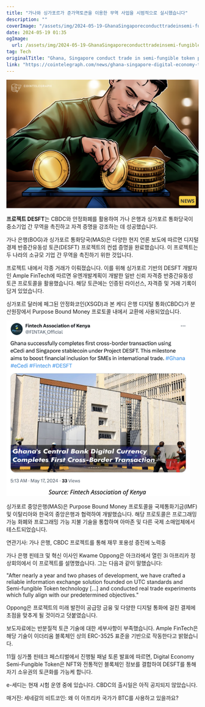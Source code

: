 ```yaml
---
title: "가나와 싱가포르가 준가역토큰을 이용한 무역 사업을 시범적으로 실시했습니다"
description: ""
coverImage: "/assets/img/2024-05-19-GhanaSingaporeconducttradeinsemi-fungibletokenpilotproject_thumbnail.png"
date: 2024-05-19 01:35
ogImage: 
  url: /assets/img/2024-05-19-GhanaSingaporeconducttradeinsemi-fungibletokenpilotproject_thumbnail.png
tag: Tech
originalTitle: "Ghana, Singapore conduct trade in semi-fungible token pilot project"
link: "https://cointelegraph.com/news/ghana-singapore-digital-economy-token-msme-trade"
---
```



![프로젝트 DESFT](/assets/img/2024-05-19-GhanaSingaporeconducttradeinsemi-fungibletokenpilotproject_thumbnail.png)

**프로젝트 DESFT**는 CBDC와 안정화폐를 활용하여 가나 은행과 싱가포르 통화당국이 중소기업 간 무역을 촉진하고 자격 증명을 강조하는 데 성공했습니다.

가나 은행(BOG)과 싱가포르 통화당국(MAS)은 다양한 현지 언론 보도에 따르면 디지털 경제 반중간유동성 토큰(DESFT) 프로젝트의 컨셉 증명을 완료했습니다. 이 프로젝트는 두 나라의 소규모 기업 간 무역을 촉진하기 위한 것입니다.

프로젝트 내에서 각종 거래가 이뤄졌습니다. 이를 위해 싱가포르 기반의 DESFT 개발자인 Ample FinTech에 따르면 유엔개발계획이 개발한 일반 신뢰 자격증 반중간유동성 토큰 프로토콜을 활용했습니다. 해당 토큰에는 인증된 라이선스, 자격증 및 거래 기록이 담겨 있었습니다.

<div class="content-ad"></div>

싱가포르 달러에 페그된 안정화코인(XSGD)과 본 케디 은행 디지털 통화(CBDC)가 분산원장에서 Purpose Bound Money 프로토콜 내에서 교환에 사용되었습니다.

![이미지](/assets/img/2024-05-19-GhanaSingaporeconducttradeinsemi-fungibletokenpilotproject_0.png)

싱가포르 중앙은행(MAS)은 Purpose Bound Money 프로토콜을 국제통화기금(IMF) 및 이탈리아와 한국의 중앙은행과 협력하여 개발했습니다. 해당 프로토콜은 프로그래밍 가능 화폐와 프로그래밍 가능 지불 기술을 통합하며 아마존 및 다른 국제 소매업체에서 테스트되었습니다.

연관기사: 가나 은행, CBDC 프로젝트를 통해 재무 포용성 증진에 노력중

<div class="content-ad"></div>

가나 은행 핀테크 및 혁신 이사인 Kwame Oppong은 아크라에서 열린 3i 아프리카 정상회의에서 이 프로젝트를 설명했습니다. 그는 다음과 같이 말했습니다:

"After nearly a year and two phases of development, we have crafted a reliable information exchange solution founded on UTC standards and Semi-fungible Token technology […] and conducted real trade experiments which fully align with our predetermined objectives."

Oppong은 프로젝트의 미래 발전이 공급망 금융 및 다양한 디지털 통화에 걸친 결제에 초점을 맞추게 될 것이라고 덧붙였습니다.

보도자료에는 반분질적 토큰 기술에 대한 세부사항이 부족했습니다. Ample FinTech은 해당 기술이 이더리움 블록체인 상의 ERC-3525 표준을 기반으로 작동한다고 밝혔습니다.

<div class="content-ad"></div>

11월 싱가폴 핀테크 페스티벌에서 진행될 패널 토론 발표에 따르면, Digital Economy Semi-Fungible Token은 NFT와 전통적인 블록체인 정보를 결합하여 DESFT를 통해 자기 소유권의 토큰화를 가능케 합니다.

e-세디는 현재 시험 운영 중에 있습니다. CBDC의 출시일은 아직 공지되지 않았습니다.

매거진: 세네갈의 비트코인: 왜 이 아프리카 국가가 BTC를 사용하고 있을까요?